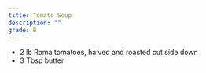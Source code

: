 ```yaml
---
title: Tomato Soup
description: ""
grade: B
---
```


- 2 lb Roma tomatoes, halved and roasted cut side down
- 3 Tbsp butter